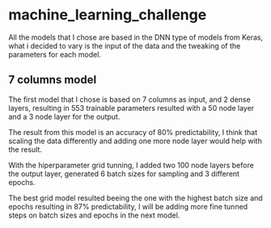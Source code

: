 # machine_learning_challenge

All the models that I chose are based in the DNN type of models from Keras, what i decided to vary is the input of the data and the tweaking of the parameters for each model. 

## 7 columns model

The first model that I chose is based on 7 columns as input, and 2 dense layers, resulting in 553 trainable parameters resulted with a 50 node layer and a 3 node layer for the output.

The result from this model is an accuracy of 80% predictability, I think that scaling the data differently and adding one more node layer would help with the result.

With the hiperparameter grid tunning, I added two 100 node layers before the output layer, generated 6 batch sizes for sampling and 3 different epochs.

The best grid model resulted beeing the one with the highest batch size and epochs resulting in 87% predictability, I will be adding more fine tunned steps on batch sizes and epochs in the next model. 

